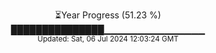 <p align="center">
⏳Year Progress (51.23 %)<br>
███████████████▁▁▁▁▁▁▁▁▁▁▁▁▁▁▁ <br>
<sub>Updated: Sat, 06 Jul 2024 12:03:24 GMT</sub>
</p>

